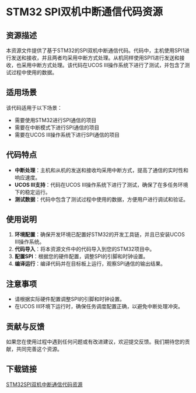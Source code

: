 # STM32 SPI双机中断通信代码资源

## 资源描述

本资源文件提供了基于STM32的SPI双机中断通信代码。代码中，主机使用SPI1进行发送和接收，并且两者均采用中断方式处理。从机同样使用SPI1进行发送和接收，也采用中断方式处理。该代码在UCOS III操作系统下进行了测试，并包含了测试过程中使用的数据。

## 适用场景

该代码适用于以下场景：
- 需要使用STM32进行SPI通信的项目
- 需要在中断模式下进行SPI通信的项目
- 需要在UCOS III操作系统下进行SPI通信的项目

## 代码特点

- **中断处理**：主机和从机的发送和接收均采用中断方式，提高了通信的实时性和响应速度。
- **UCOS III支持**：代码在UCOS III操作系统下进行了测试，确保了在多任务环境下的稳定运行。
- **测试数据**：代码中包含了测试过程中使用的数据，方便用户进行调试和验证。

## 使用说明

1. **环境配置**：确保开发环境已配置好STM32的开发工具链，并且已安装UCOS III操作系统。
2. **代码导入**：将本资源文件中的代码导入到您的STM32项目中。
3. **配置SPI**：根据您的硬件配置，调整SPI的引脚和时钟设置。
4. **编译运行**：编译代码并在目标板上运行，观察SPI通信的输出结果。

## 注意事项

- 请根据实际硬件配置调整SPI的引脚和时钟设置。
- 在UCOS III环境下运行时，确保任务调度配置正确，以避免中断处理冲突。

## 贡献与反馈

如果您在使用过程中遇到任何问题或有改进建议，欢迎提交反馈。我们期待您的贡献，共同完善这个资源。

## 下载链接

[STM32SPI双机中断通信代码资源](https://pan.quark.cn/s/36d0292b4dc3)